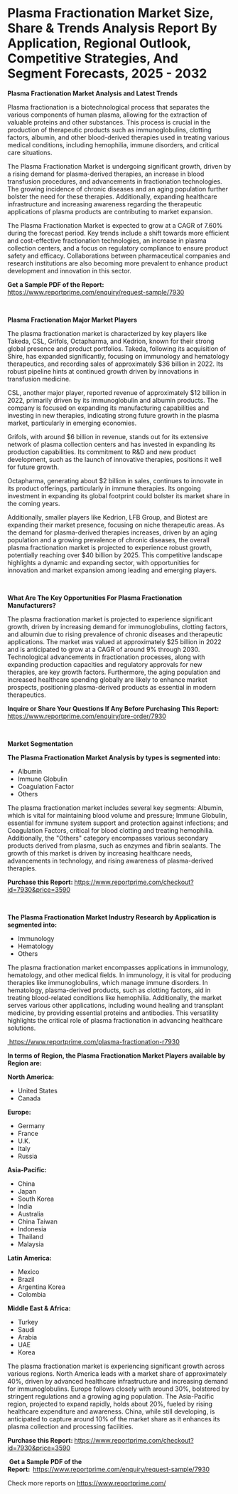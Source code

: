 <p><h1>Plasma Fractionation Market Size, Share & Trends Analysis Report By Application, Regional Outlook, Competitive Strategies, And Segment Forecasts, 2025 - 2032</h1></p><p><strong>Plasma Fractionation Market Analysis and Latest Trends</strong></p>
<p><p>Plasma fractionation is a biotechnological process that separates the various components of human plasma, allowing for the extraction of valuable proteins and other substances. This process is crucial in the production of therapeutic products such as immunoglobulins, clotting factors, albumin, and other blood-derived therapies used in treating various medical conditions, including hemophilia, immune disorders, and critical care situations.</p><p>The Plasma Fractionation Market is undergoing significant growth, driven by a rising demand for plasma-derived therapies, an increase in blood transfusion procedures, and advancements in fractionation technologies. The growing incidence of chronic diseases and an aging population further bolster the need for these therapies. Additionally, expanding healthcare infrastructure and increasing awareness regarding the therapeutic applications of plasma products are contributing to market expansion.</p><p>The Plasma Fractionation Market is expected to grow at a CAGR of 7.60% during the forecast period. Key trends include a shift towards more efficient and cost-effective fractionation technologies, an increase in plasma collection centers, and a focus on regulatory compliance to ensure product safety and efficacy. Collaborations between pharmaceutical companies and research institutions are also becoming more prevalent to enhance product development and innovation in this sector.</p></p>
<p><strong>Get a Sample PDF of the Report:&nbsp;</strong> <a href="https://www.reportprime.com/enquiry/request-sample/7930?utm_campaign=2942&utm_medium=2&utm_source=Github&utm_content=ia&utm_term=19032025&utm_id=plasma-fractionation">https://www.reportprime.com/enquiry/request-sample/7930</a></p>
<p>&nbsp;</p>
<p><strong>Plasma Fractionation Major Market Players</strong></p>
<p><p>The plasma fractionation market is characterized by key players like Takeda, CSL, Grifols, Octapharma, and Kedrion, known for their strong global presence and product portfolios. Takeda, following its acquisition of Shire, has expanded significantly, focusing on immunology and hematology therapeutics, and recording sales of approximately $36 billion in 2022. Its robust pipeline hints at continued growth driven by innovations in transfusion medicine.</p><p>CSL, another major player, reported revenue of approximately $12 billion in 2022, primarily driven by its immunoglobulin and albumin products. The company is focused on expanding its manufacturing capabilities and investing in new therapies, indicating strong future growth in the plasma market, particularly in emerging economies.</p><p>Grifols, with around $6 billion in revenue, stands out for its extensive network of plasma collection centers and has invested in expanding its production capabilities. Its commitment to R&D and new product development, such as the launch of innovative therapies, positions it well for future growth.</p><p>Octapharma, generating about $2 billion in sales, continues to innovate in its product offerings, particularly in immune therapies. Its ongoing investment in expanding its global footprint could bolster its market share in the coming years.</p><p>Additionally, smaller players like Kedrion, LFB Group, and Biotest are expanding their market presence, focusing on niche therapeutic areas. As the demand for plasma-derived therapies increases, driven by an aging population and a growing prevalence of chronic diseases, the overall plasma fractionation market is projected to experience robust growth, potentially reaching over $40 billion by 2025. This competitive landscape highlights a dynamic and expanding sector, with opportunities for innovation and market expansion among leading and emerging players.</p></p>
<p>&nbsp;</p>
<p><strong>What Are The Key Opportunities For Plasma Fractionation Manufacturers?</strong></p>
<p><p>The plasma fractionation market is projected to experience significant growth, driven by increasing demand for immunoglobulins, clotting factors, and albumin due to rising prevalence of chronic diseases and therapeutic applications. The market was valued at approximately $25 billion in 2022 and is anticipated to grow at a CAGR of around 9% through 2030. Technological advancements in fractionation processes, along with expanding production capacities and regulatory approvals for new therapies, are key growth factors. Furthermore, the aging population and increased healthcare spending globally are likely to enhance market prospects, positioning plasma-derived products as essential in modern therapeutics.</p></p>
<p><strong>Inquire or Share Your Questions If Any Before Purchasing This Report:</strong> <a href="https://www.reportprime.com/enquiry/pre-order/7930?utm_campaign=2942&utm_medium=2&utm_source=Github&utm_content=ia&utm_term=19032025&utm_id=plasma-fractionation">https://www.reportprime.com/enquiry/pre-order/7930</a></p>
<p>&nbsp;</p>
<p><strong>Market Segmentation</strong></p>
<p><strong>The Plasma Fractionation Market Analysis by types is segmented into:</strong></p>
<p><ul><li>Albumin</li><li>Immune Globulin</li><li>Coagulation Factor</li><li>Others</li></ul></p>
<p><p>The plasma fractionation market includes several key segments: Albumin, which is vital for maintaining blood volume and pressure; Immune Globulin, essential for immune system support and protection against infections; and Coagulation Factors, critical for blood clotting and treating hemophilia. Additionally, the "Others" category encompasses various secondary products derived from plasma, such as enzymes and fibrin sealants. The growth of this market is driven by increasing healthcare needs, advancements in technology, and rising awareness of plasma-derived therapies.</p></p>
<p><strong>Purchase this Report:&nbsp;</strong><a href="https://www.reportprime.com/checkout?id=7930&price=3590&utm_campaign=2942&utm_medium=2&utm_source=Github&utm_content=ia&utm_term=19032025&utm_id=plasma-fractionation">https://www.reportprime.com/checkout?id=7930&price=3590</a></p>
<p>&nbsp;</p>
<p><strong>The Plasma Fractionation Market Industry Research by Application is segmented into:</strong></p>
<p><ul><li>Immunology</li><li>Hematology</li><li>Others</li></ul></p>
<p><p>The plasma fractionation market encompasses applications in immunology, hematology, and other medical fields. In immunology, it is vital for producing therapies like immunoglobulins, which manage immune disorders. In hematology, plasma-derived products, such as clotting factors, aid in treating blood-related conditions like hemophilia. Additionally, the market serves various other applications, including wound healing and transplant medicine, by providing essential proteins and antibodies. This versatility highlights the critical role of plasma fractionation in advancing healthcare solutions.</p></p>
<p><a href="https://www.reportprime.com/plasma-fractionation-r7930?utm_campaign=2942&utm_medium=2&utm_source=Github&utm_content=ia&utm_term=19032025&utm_id=plasma-fractionation">&nbsp;https://www.reportprime.com/plasma-fractionation-r7930</a></p>
<p><strong>In terms of Region, the Plasma Fractionation Market Players available by Region are:</strong></p>
<p>
    <p> <strong> North America: </strong>
        <ul>
            <li>United States</li>
            <li>Canada</li>
        </ul>
        </p> 
    <p> <strong> Europe: </strong>
        <ul>
            <li>Germany</li>
            <li>France</li>
            <li>U.K.</li>
            <li>Italy</li>
            <li>Russia</li>
        </ul>
        </p> 
    <p> <strong> Asia-Pacific: </strong>
        <ul>
            <li>China</li>
            <li>Japan</li>
            <li>South Korea</li>
            <li>India</li>
            <li>Australia</li>
            <li>China Taiwan</li>
            <li>Indonesia</li>
            <li>Thailand</li>
            <li>Malaysia</li>
        </ul>
        </p> 
    <p> <strong> Latin America: </strong>
        <ul>
            <li>Mexico</li>
            <li>Brazil</li>
            <li>Argentina Korea</li>
            <li>Colombia</li>
        </ul>
        </p> 
    <p> <strong> Middle East & Africa: </strong>
        <ul>
            <li>Turkey</li>
            <li>Saudi</li>
            <li>Arabia</li>
            <li>UAE</li>
            <li>Korea</li>
        </ul>
    </p>
    </p>
<p><p>The plasma fractionation market is experiencing significant growth across various regions. North America leads with a market share of approximately 40%, driven by advanced healthcare infrastructure and increasing demand for immunoglobulins. Europe follows closely with around 30%, bolstered by stringent regulations and a growing aging population. The Asia-Pacific region, projected to expand rapidly, holds about 20%, fueled by rising healthcare expenditure and awareness. China, while still developing, is anticipated to capture around 10% of the market share as it enhances its plasma collection and processing facilities.</p></p>
<p><strong>Purchase this Report: </strong><a href="https://www.reportprime.com/checkout?id=7930&price=3590&utm_campaign=2942&utm_medium=2&utm_source=Github&utm_content=ia&utm_term=19032025&utm_id=plasma-fractionation">https://www.reportprime.com/checkout?id=7930&price=3590</a></p>
<p>&nbsp;<strong>Get a Sample PDF of the Report:&nbsp;&nbsp;</strong><a href="https://www.reportprime.com/enquiry/request-sample/7930?utm_campaign=2942&utm_medium=2&utm_source=Github&utm_content=ia&utm_term=19032025&utm_id=plasma-fractionation">https://www.reportprime.com/enquiry/request-sample/7930</a></p>
<p><strong></strong></p>
<p>Check more reports on <a href="https://www.reportprime.com/?utm_campaign=2942&utm_medium=2&utm_source=Github&utm_content=ia&utm_term=19032025&utm_id=plasma-fractionation">https://www.reportprime.com/</a></p>
